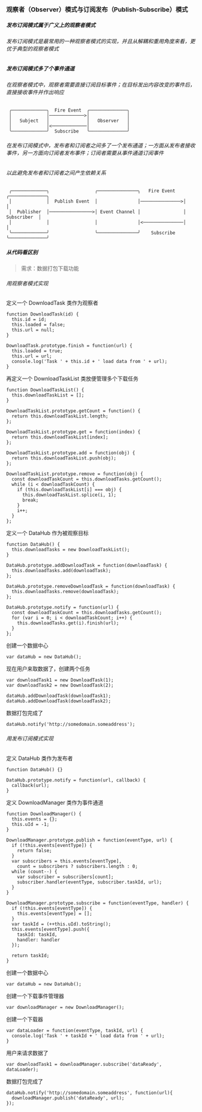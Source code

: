 ### 观察者（Observer）模式与订阅发布（Publish-Subscribe）模式
##### 发布订阅模式属于广义上的观察者模式
###### 发布订阅模式是最常用的一种观察者模式的实现，并且从解耦和重用角度来看，更优于典型的观察者模式
##### 发布订阅模式多了个事件通道
###### 在观察者模式中，观察者需要直接订阅目标事件；在目标发出内容改变的事件后，直接接收事件并作出响应

```
 ╭─────────────╮  Fire Event  ╭──────────────╮
 │             │─────────────>│              │
 │   Subject   │              │   Observer   │
 │             │<─────────────│              │
 ╰─────────────╯  Subscribe   ╰──────────────╯
```

###### 在发布订阅模式中，发布者和订阅者之间多了一个发布通道；一方面从发布者接收事件，另一方面向订阅者发布事件；订阅者需要从事件通道订阅事件
###### 以此避免发布者和订阅者之间产生依赖关系

```
 ╭─────────────╮                 ╭───────────────╮   Fire Event   ╭──────────────╮
 │             │  Publish Event  │               │───────────────>│              │
 │  Publisher  │────────────────>│ Event Channel │                │  Subscriber  │
 │             │                 │               │<───────────────│              │
 ╰─────────────╯                 ╰───────────────╯    Subscribe   ╰──────────────╯
```
##### 从代码看区别
> 需求：数据打包下载功能
###### 用观察者模式实现
定义一个 DownloadTask 类作为观察者

```
function DownloadTask(id) {
  this.id = id;
  this.loaded = false;
  this.url = null;
}

DownloadTask.prototype.finish = function(url) {
  this.loaded = true;
  this.url = url;
  console.log('Task ' + this.id + ' load data from ' + url);
}
```
再定义一个 DownloadTaskList 类放便管理多个下载任务

```
function DownloadTaskList() {
  this.downloadTaskList = [];
}

DownloadTaskList.prototype.getCount = function() {
  return this.downloadTaskList.length;
};

DownloadTaskList.prototype.get = function(index) {
  return this.downloadTaskList[index];
};

DownloadTaskList.prototype.add = function(obj) {
  return this.downloadTaskList.push(obj);
};

DownloadTaskList.prototype.remove = function(obj) {
  const downloadTaskCount = this.downloadTasks.getCount();
  while (i < downloadTaskCount) {
    if (this.downloadTaskList[i] === obj) {
      this.downloadTaskList.splice(i, 1);
      break;
    }
    i++;
  }
};
```
定义一个 DataHub 作为被观察目标

```
function DataHub() {
  this.downloadTasks = new DownloadTaskList();
}

DataHub.prototype.addDownloadTask = function(downloadTask) {
  this.downloadTasks.add(downloadTask);
};

DataHub.prototype.removeDownloadTask = function(downloadTask) {
  this.downloadTasks.remove(downloadTask);
};

DataHub.prototype.notify = function(url) {
  const downloadTaskCount = this.downloadTasks.getCount();
  for (var i = 0; i < downloadTaskCount; i++) {
    this.downloadTasks.get(i).finish(url);
  }
};
```
创建一个数据中心

```
var dataHub = new DataHub();
```

现在用户来取数据了，创建两个任务

```
var downloadTask1 = new DownloadTask(1);
var downloadTask2 = new DownloadTask(2);

dataHub.addDownloadTask(downloadTask1);
dataHub.addDownloadTask(downloadTask2);
```
数据打包完成了

```
dataHub.notify('http://somedomain.someaddress');
```
###### 用发布订阅模式实现
定义 DataHub 类作为发布者

```
function DataHub() {}

DataHub.prototype.notify = function(url, callback) {
  callback(url);
}
```
定义 DownloadManager 类作为事件通道

```
function DownloadManager() {
  this.events = {};
  this.uId = -1;
}

DownloadManager.prototype.publish = function(eventType, url) {
  if (!this.events[eventType]) {
    return false;
  }
  var subscribers = this.events[eventType],
    count = subscribers ? subscribers.length : 0;
  while (count--) {
    var subscriber = subscribers[count];
    subscriber.handler(eventType, subscriber.taskId, url);
  }
}

DownloadManager.prototype.subscribe = function(eventType, handler) {
  if (!this.events[eventType]) {
    this.events[eventType] = [];
  }
  var taskId = (++this.uId).toString();
  this.events[eventType].push({
    taskId: taskId,
    handler: handler
  });

  return taskId;
}
```
创建一个数据中心

```
var dataHub = new DataHub();
```
创建一个下载事件管理器

```
var downloadManager = new DownloadManager();
```
创建一个下载器

```
var dataLoader = function(eventType, taskId, url) {
  console.log('Task ' + taskId + ' load data from ' + url);
}
```
用户来请求数据了

```
var downloadTask1 = downloadManager.subscribe('dataReady', dataLoader);
```
数据打包完成了

```
dataHub.notify('http://somedomain.someaddress', function(url){
  downloadManager.publish('dataReady', url);
});
```
